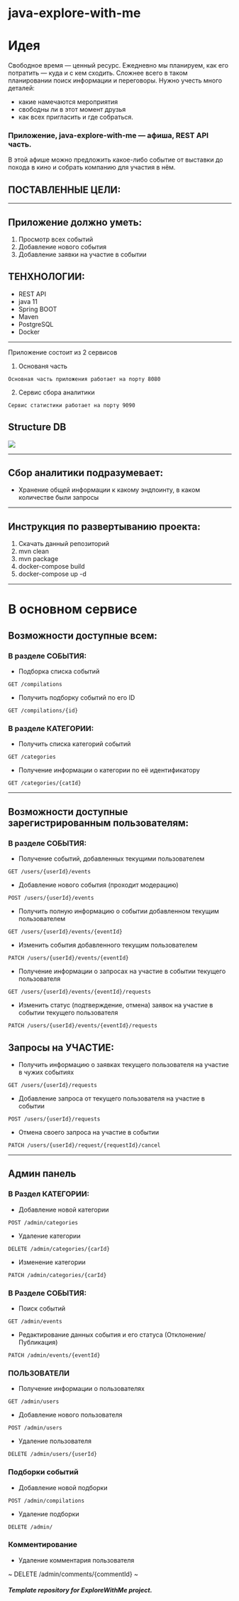 # java-explore-with-me

# Идея

Свободное время — ценный ресурс. Ежедневно мы планируем, как его потратить — куда и с кем сходить.
Сложнее всего в таком планировании поиск информации и переговоры. Нужно учесть много деталей:

* какие намечаются мероприятия
* свободны ли в этот момент друзья
* как всех пригласить и где собраться.

### Приложение, java-explore-with-me — афиша, REST API часть.

В этой афише можно предложить какое-либо событие от выставки до похода в кино и собрать компанию для участия в нём.

## ПОСТАВЛЕННЫЕ ЦЕЛИ:
---
Приложение должно уметь:
---

1. Просмотр всех событий
2. Добавление нового события
3. Добавление заявки на участие в событии

## ТЕНХНОЛОГИИ:

- REST API
- java 11
- Spring BOOT
- Maven
- PostgreSQL
- Docker

---
Приложение состоит из 2 сервисов

1. Основаня часть

`Основная часть приложения работает на порту 8080`

2. Сервис сбора аналитики

`Сервис статистики работает на порту 9090`

## Structure DB

<img src="./State_db.png">

---

## Сбор аналитики подразумевает:

- Хранение общей информации к какому эндпоинту, в каком количестве были запросы

---
## Инструкция по развертыванию проекта:
1. Скачать данный репозиторий
2. mvn clean
3. mvn package
4. docker-compose build
5. docker-compose up -d

---

# В основном сервисе

## Возможности доступные всем:

### В разделе СОБЫТИЯ:

- Подборка списка событий

````
GET /compilations
````

- Получить подборку событий по его ID

````
GET /compilations/{id}
````

###

### В разделе КАТЕГОРИИ:

- Получить списка категорий событий

~~~
GET /categories
~~~

- Получение информации о категории по её идентификатору

~~~
GET /categories/{catId}
~~~

---

## Возможности доступные зарегистрированным пользователям:

###

### В разделе СОБЫТИЯ:

- Получение событий, добавленных текущими пользователем

~~~
GET /users/{userId}/events
~~~

- Добавление нового события (проходит модерацию)

~~~
POST /users/{userId}/events
~~~

- Получить полную информацию о событии добавленном текущим пользователем

~~~
GET /users/{userId}/events/{eventId}
~~~

- Изменить события добавленного текущим пользователем

~~~
PATCH /users/{userId}/events/{eventId}
~~~

- Получение информации о запросах на участие в событии текущего пользователя

~~~
GET /users/{userId}/events/{eventId}/requests
~~~

- Изменить статус (подтверждение, отмена) заявок на участие в событии текущего пользователя

~~~
PATCH /users/{userId}/events/{eventId}/requests
~~~

###

## Запросы на УЧАСТИЕ:

- Получить информацию о заявках текущего пользователя на участие в чужих событиях

~~~
GET /users/{userId}/requests
~~~

- Добавление запроса от текущего пользователя на участие в событии

~~~
POST /users/{userId}/requests
~~~

- Отмена своего запроса на участие в событии

~~~
PATCH /users/{userId}/request/{requestId}/cancel
~~~

---

## Админ панель

###

### В Раздел КАТЕГОРИИ:

- Добавление новой категории

~~~
POST /admin/categories
~~~

- Удаление категории

~~~
DELETE /admin/categories/{carId}
~~~

- Изменение категории

~~~
PATCH /admin/categories/{carId}
~~~

###

### В Разделе СОБЫТИЯ:

- Поиск событий

~~~
GET /admin/events
~~~

- Редактирование данных события и его статуса (Отклонение/Публикация)

~~~
PATCH /admin/events/{eventId}
~~~

###

### ПОЛЬЗОВАТЕЛИ

- Получение информации о пользователях

~~~
GET /admin/users
~~~

- Добавление нового пользователя

~~~
POST /admin/users
~~~

- Удаление пользователя

~~~
DELETE /admin/users/{userId}
~~~

###

### Подборки событий

- Добавление новой подборки

~~~
POST /admin/compilations
~~~

- Удаление подборки

~~~
DELETE /admin/
~~~

### Комментирование

- Удаление комментария пользователя

~
DELETE /admin/comments/{commentId}
~


##### Template repository for ExploreWithMe project.